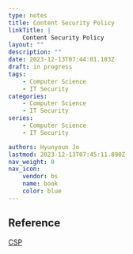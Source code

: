 ```yaml
---
type: notes
title: Content Security Policy
linkTitle: |
    Content Security Policy
layout: ""
description: ""
date: 2023-12-13T07:44:01.103Z
draft: in progress
tags:
    - Computer Science
    - IT Security
categories:
    - Computer Science
    - IT Security
series:
    - Computer Science
    - IT Security

authors: Hyunyoun Jo
lastmod: 2023-12-13T07:45:11.890Z
nav_weight: 0
nav_icon:
    vendor: bs
    name: book
    color: blue
---
```


## Reference

[CSP](https://developer.mozilla.org/ko/docs/Glossary/CSP)
